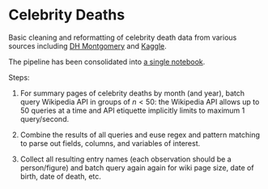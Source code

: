 # Celebrity Deaths

Basic cleaning and reformatting of celebrity death data from various sources including [DH Montgomery](http://dhmontgomery.com/2016/12/wikipediadeaths/) and [Kaggle](https://www.kaggle.com/hugodarwood/celebrity-deaths).

The pipeline has been consolidated into [a single notebook](https://github.com/geordgez/celeb_deaths_1/blob/master/src/pt1_batch_scrape.ipynb).

Steps:

1. For summary pages of celebrity deaths by month (and year), batch query Wikipedia API in groups of $n < 50$: the Wikipedia API allows up to 50 queries at a time and API etiquette implicitly limits to maximum 1 query/second.

2. Combine the results of all queries and euse regex and pattern matching to parse out fields, columns, and variables of interest.

3. Collect all resulting entry names (each observation should be a person/figure) and batch query again again for wiki page size, date of birth, date of death, etc.
